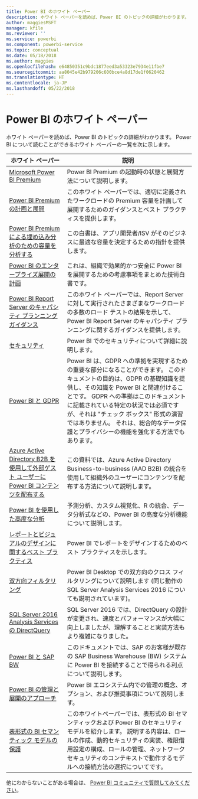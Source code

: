 ```yaml
---
title: Power BI のホワイト ペーパー
description: ホワイト ペーパーを読めば、Power BI のトピックの詳細がわかります。
author: maggiesMSFT
manager: kfile
ms.reviewer: ''
ms.service: powerbi
ms.component: powerbi-service
ms.topic: conceptual
ms.date: 05/18/2018
ms.author: maggies
ms.openlocfilehash: e64850351c9bdc1877eed3a53323e7934e11fbe7
ms.sourcegitcommit: aa8045e42b979206c600bce4a8d17de1f0620462
ms.translationtype: HT
ms.contentlocale: ja-JP
ms.lasthandoff: 05/22/2018
---
```

# <a name="whitepapers-for-power-bi"></a>Power BI のホワイト ペーパー

ホワイト ペーパーを読めば、Power BI のトピックの詳細がわかります。 Power BI について読むことができるホワイト ペーパーの一覧を次に示します。

| ホワイト ペーパー | 説明 |
| --- | --- |
| [Microsoft Power BI Premium](https://aka.ms/pbipremiumwhitepaper) |Power BI Premium の起動時の状態と展開方法について説明します。 |
| [Power BI Premium の計画と展開](https://aka.ms/Premium-Capacity-Planning-Deployment)| このホワイト ペーパーでは、適切に定義されたワークロードの Premium 容量を計画して展開するためのガイダンスとベスト プラクティスを提供します。|
| [Power BI Premium による埋め込み分析のための容量を分析する](https://aka.ms/pbiewhitepaper) |この白書は、アプリ開発者/ISV がそのビジネスに最適な容量を決定するための指針を提供します。 |
| [Power BI のエンタープライズ展開の計画](https://aka.ms/pbienterprisedeploy) |これは、組織で効果的かつ安全に Power BI を展開するための考慮事項をまとめた技術白書です。 |
| [Power BI Report Server のキャパシティ プランニング ガイダンス](report-server/capacity-planning.md) |このホワイト ペーパーでは、Report Server に対して実行されたさまざまなワークロードの多数のロード テストの結果を示して、Power BI Report Server のキャパシティ プランニングに関するガイダンスを提供します。 |
| [セキュリティ](service-admin-power-bi-security.md) |Power BI でのセキュリティについて詳細に説明します。 |
| [Power BI と GDPR](https://aka.ms/power-bi-gdpr-whitepaper)| Power BI は、GDPR への準拠を実現するための重要な部分になることができます。 このドキュメントの目的は、GDPR の基礎知識を提供し、その知識を Power BI と関連付けることです。 GDPR への準拠はこのドキュメントに記載されている特定の状況では必須ですが、それは "チェック ボックス" 形式の演習ではありません。 それは、総合的なデータ保護とプライバシーの機能を強化する方法でもあります。|
| [Azure Active Directory B2B を使用して外部ゲスト ユーザーに Power BI コンテンツを配布する](https://aka.ms/powerbi-b2b-whitepaper)|この資料では、Azure Active Directory Business-to-business (AAD B2B) の統合を使用して組織外のユーザーにコンテンツを配布する方法について説明します。|
| [Power BI を使用した高度な分析](https://info.microsoft.com/advanced-analytics-with-power-bi.html?Is=Website) |予測分析、カスタム視覚化、R の統合、データ分析式などの、Power BI の高度な分析機能について説明します。 |
| [レポートとビジュアルのデザインに関するベスト プラクティス](power-bi-visualization-best-practices.md) |Power BI でレポートをデザインするためのベスト プラクティスを示します。 |
| [双方向フィルタリング](desktop-bidirectional-filtering.md) |Power BI Desktop での双方向のクロス フィルタリングについて説明します (同じ動作の SQL Server Analysis Services 2016 についても説明されています)。 |
| [SQL Server 2016 Analysis Services の DirectQuery](https://blogs.msdn.microsoft.com/analysisservices/2017/04/06/directquery-in-sql-server-2016-analysis-services-whitepaper/) |SQL Server 2016 では、DirectQuery の設計が変更され、速度とパフォーマンスが大幅に向上しましたが、理解することと実装方法もより複雑になりました。 |
| [Power BI と SAP BW](https://aka.ms/powerbiandsapbw)| このドキュメントでは、SAP のお客様が既存の SAP Business Warehouse (BW) システムに Power BI を接続することで得られる利点について説明します。|
| [Power BI の管理と展開のアプローチ](http://go.microsoft.com/fwlink/?LinkId=785915&clcid=0x409) | Power BI エコシステム内での管理の概念、オプション、および推奨事項について説明します。 |
| [表形式の BI セマンティック モデルの保護](http://download.microsoft.com/download/D/2/0/D20E1C5F-72EA-4505-9F26-FEF9550EFD44/Securing%20the%20Tabular%20BI%20Semantic%20Model.docx) |このホワイトペーパーでは、表形式の BI セマンティックおよび Power BI のセキュリティ モデルを紹介します。 説明する内容は、ロールの作成、動的セキュリティの実装、権限借用設定の構成、ロールの管理、ネットワーク セキュリティのコンテキストで動作するモデルへの接続方法の選択についてです。 |

他にわからないことがある場合は、 [Power BI コミュニティで質問してみてください](http://community.powerbi.com/)。
